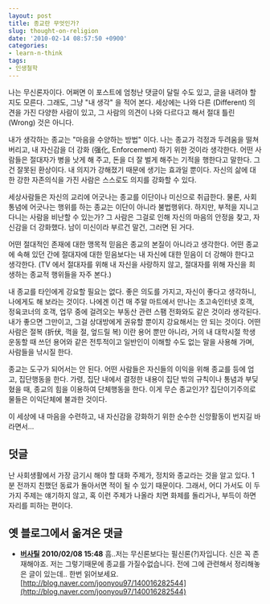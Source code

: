 ```yaml
---
layout: post
title: 종교란 무엇인가?
slug: thought-on-religion
date: '2010-02-14 08:57:50 +0900'
categories:
- learn-n-think
tags:
- 인생철학
---
```


나는 무신론자이다. 어쩌면 이 포스트에 엄청난 댓글이 달릴 수도 있고, 글을 내려야 할 지도 모른다. 그래도, 그냥 "내 생각" 을 적어 본다. 세상에는 나와 다른 (Different) 의견을 가진 다양한 사람이 있고, 그 사람의 의견이 나와 다르다고 해서 절대 틀린 (Wrong) 것은 아니다.

내가 생각하는 종교는 "마음을 수양하는 방법" 이다. 나는 종교가 걱정과 두려움을 떨쳐 버리고, 내 자신감을 더 강화 (强化, Enforcement) 하기 위한 것이라 생각한다. 어떤 사람들은 절대자가 병을 낫게 해 주고, 돈을 더 잘 벌게 해주는 기적을 행한다고 말한다. 그건 잘못된 환상이다. 내 의지가 강해졌기 때문에 생기는 효과일 뿐이다. 자신의 삶에 대한 강한 자존의식을 가진 사람은 스스로도 의지를 강화할 수 있다.

세상사람들은 자신의 교리에 어긋나는 종교를 이단이나 미신으로 취급한다. 물론, 사회 통념에 어긋나는 행위를 하는 종교는 이단이 아니라 불법행위다. 하지만, 부적을 지니고 다니는 사람을 비난할 수 있는가? 그 사람은 그걸로 인해 자신의 마음의 안정을 찾고, 자신감을 더 강화했다. 남이 미신이라 부르건 말건, 그러면 된 거다.

어떤 절대적인 존재에 대한 맹목적 믿음은 종교의 본질이 아니라고 생각한다. 어떤 종교에 속해 있던 간에 절대자에 대한 믿음보다는 내 자신에 대한 믿음이 더 강해야 한다고 생각한다. (TV 에서 절대자를 위해 내 자신을 사랑하지 않고, 절대자를 위해 자신을 희생하는 종교적 행위들을 자주 본다.)

<!--more-->

내 종교를 타인에게 강요할 필요는 없다. 좋은 의도를 가지고, 자신이 좋다고 생각하니, 나에게도 해 보라는 것이다. 나에겐 이건 매 주말 마트에서 만나는 초고속인터넷 호객, 정육코너의 호객, 업무 중에 걸려오는 부동산 관련 스팸 전화와도 같은 것이라 생각된다. 내가 좋으면 그만이고, 그걸 상대방에게 권유할 뿐이지 강요해서는 안 되는 것이다. 어떤 사람은 절복 (折伏, 꺽을 절, 엎드릴 복) 이란 용어 뿐만 아니라, 거의 내 대학시절 학생 운동할 때 쓰던 용어와 같은 전투적이고 일반인이 이해할 수도 없는 말을 사용해 가며, 사람들을 낚시질 한다.

종교는 도구가 되어서는 안 된다. 어떤 사람들은 자신들의 이익을 위해 종교를 등에 업고, 집단행동을 한다. 가령, 집단 내에서 결정한 내용이 집단 밖의 규칙이나 통념과 부딪혔을 때, 종교의 힘을 이용하여 단체행동을 한다. 이게 무슨 종교인가? 집단이기주의로 물들은 이익단체에 불과한 것이다.

이 세상에 내 마음을 수련하고, 내 자신감을 강화하기 위한 순수한 신앙활동이 번지길 바라면서...

## 덧글

난 사회생활에서 가장 금기시 해야 할 대화 주제가, 정치와 종교라는 것을 알고 있다. 1 분 전까지 친했던 동료가 돌아서면 적이 될 수 있기 때문이다. 그래서, 어디 가서도 이 두 가지 주제는 얘기하지 않고, 혹 이런 주제가 나올라 치면 화제를 돌리거나, 부득이 하면 자리를 피하는 편이다.

## 옛 블로그에서 옮겨온 댓글

- **[버사틸](http://blog.naver.com/joonyou97) 2010/02/08 15:48** 흠..저는 무신론보다는 필신론(?)자입니다. 신은 꼭 존재해야죠. 저는 그렇기때문에 종교를 가질수없습니다. 전에 그에 관련해서 정리해놓은 글이 있는데.. 한번 읽어보세요. [http://blog.naver.com/joonyou97/140016282544](http://blog.naver.com/joonyou97/140016282544)
